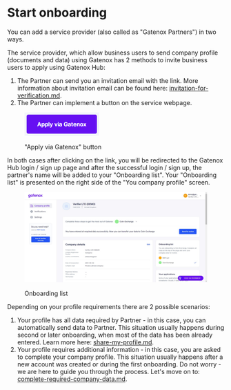 # Start onboarding

You can add a service provider (also called as "Gatenox Partners") in two ways.

The service provider, which allow business users to send company profile (documents and data) using Gatenox has 2 methods to invite business users to apply using Gatenox Hub:

1. The Partner can send you an invitation email with the link. More information about invitation email can be found here: [invitation-for-verification.md](../i-received-email-from-gatenox/invitation-for-verification.md "mention").
2. The Partner can implement a button on the service webpage.

<figure><img src="../../.gitbook/assets/apply_via_gatenox.png" alt="&#x22;Apply via Gatenox&#x22; button"><figcaption><p>"Apply via Gatenox" button</p></figcaption></figure>

In both cases after clicking on the link, you will be redirected to the Gatenox Hub login / sign up page and after the successful login / sign up, the partner's name will be added to your "Onboarding list". Your "Onboarding list" is presented on the right side of the "You company profile" screen.

<figure><img src="../../docs/Images/Current_onboardings.png" alt="Onboarding list"><figcaption><p>Onboarding list</p></figcaption></figure>

Depending on your profile requirements there are 2 possible scenarios:

1. Your profile has all data required by Partner - in this case, you can automatically send data to Partner. This situation usually happens during second or later onboarding, when most of the data has been already entered. Learn more here: [share-my-profile.md](share-my-profile.md "mention").
2. Your profile requires additional information - in this case, you are asked to complete your company profile. This situation usually happens after a new account was created or during the first onboarding. Do not worry - we are here to guide you through the process. Let's move on to: [complete-required-company-data.md](complete-required-company-data.md "mention").&#x20;

